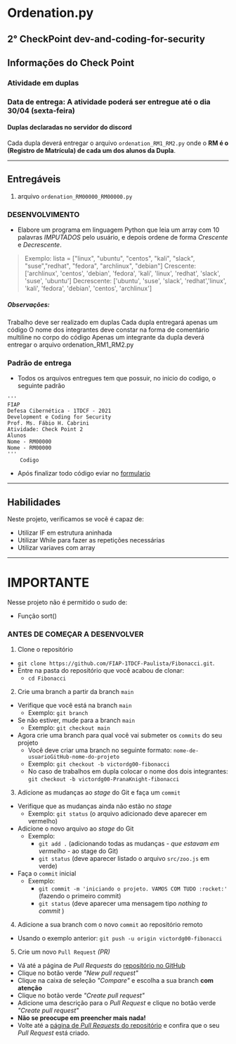 # Ordenation.py
## 2° CheckPoint dev-and-coding-for-security
## Informações do Check Point
### Atividade em duplas
### Data de entrega: A atividade poderá ser entregue até o dia 30/04 (sexta-feira)
#### Duplas declaradas no servidor do discord
Cada dupla deverá entregar o arquivo `ordenation_RM1_RM2.py` onde o **RM é o (Registro de Matrícula) de cada um dos alunos da Dupla**.

---
## Entregáveis
1. arquivo `ordenation_RM00000_RM00000.py`  

### DESENVOLVIMENTO

- Elabore um programa em linguagem Python que leia um array com 10 palavras
*IMPUTADOS* pelo usuário, e depois ordene de forma *Crescente* e *Decrescente*.
> Exemplo: 
> lista  =  ["linux",  "ubuntu",  "centos",  "kali",  "slack",  "suse","redhat", "fedora", "archlinux", "debian"]
> Crescente: ['archlinux',  'centos',  'debian',  'fedora',  'kali',  'linux', 'redhat', 'slack', 'suse', 'ubuntu']
> Decrescente: ['ubuntu',   'suse',   'slack',   'redhat','linux',   'kali', 'fedora', 'debian', 'centos', 'archlinux']
##### Observações:
Trabalho deve ser realizado em duplas
Cada dupla entregará apenas um código
O nome dos integrantes deve constar na forma de comentário multiline no corpo do código
Apenas um integrante da dupla deverá entregar o arquivo ordenation_RM1_RM2.py 


### Padrão de entrega

- Todos os arquivos entregues tem que possuir, no inicio do codigo, o seguinte padrão
``` 
'''
FIAP
Defesa Cibernética - 1TDCF - 2021
Development e Coding for Security
Prof. Ms. Fábio H. Cabrini
Atividade: Check Point 2 
Alunos
Nome - RM00000
Nome - RM00000  
''' 
    Codigo
```
  
- Após finalizar todo código eviar no [formulario](https://forms.gle/Y4PbUo3ycFNBUUuq6) 

---

## Habilidades

Neste projeto, verificamos se você é capaz de:

- Utilizar IF em estrutura aninhada
- Utilizar While para fazer as repetições necessárias
- Utilizar variaves com array

---

# IMPORTANTE

Nesse projeto não é permitido o sudo de:

- Função sort()

### ANTES DE COMEÇAR A DESENVOLVER

1. Clone o repositório
  * `git clone https://github.com/FIAP-1TDCF-Paulista/Fibonacci.git`.
  * Entre na pasta do repositório que você acabou de clonar:
    * `cd Fibonacci`
    
2. Crie uma branch a partir da branch `main`
  * Verifique que você está na branch `main`
    * Exemplo: `git branch`
  * Se não estiver, mude para a branch `main`
    * Exemplo: `git checkout main`
  * Agora crie uma branch para qual você vai submeter os `commits` do seu projeto
    * Você deve criar uma branch no seguinte formato: `nome-de-usuarioGitHub-nome-do-projeto`
    * Exemplo: `git checkout -b victordg00-fibonacci`
    * No caso de trabalhos em dupla colocar o nome dos dois integrantes: `git checkout -b victordg00-PranaKnight-fibonacci`
    
3. Adicione as mudanças ao _stage_ do Git e faça um `commit`
  * Verifique que as mudanças ainda não estão no _stage_
    * Exemplo: `git status` (o arquivo adicionado deve aparecer em vermelho)
  * Adicione o novo arquivo ao _stage_ do Git
      * Exemplo:
        * `git add .` (adicionando todas as mudanças - _que estavam em vermelho_ - ao stage do Git)
        * `git status` (deve aparecer listado o arquivo `src/zoo.js` em verde)
  * Faça o `commit` inicial
      * Exemplo:
        * `git commit -m 'iniciando o projeto. VAMOS COM TUDO :rocket:'` (fazendo o primeiro commit)
        * `git status` (deve aparecer uma mensagem tipo _nothing to commit_ )

4. Adicione a sua branch com o novo `commit` ao repositório remoto
  * Usando o exemplo anterior: `git push -u origin victordg00-fibonacci`

5. Crie um novo `Pull Request` _(PR)_
  * Vá até a página de _Pull Requests_ do [repositório no GitHub](https://github.com/FIAP-1TDCF-Paulista/Fibonacci/pulls)
  * Clique no botão verde _"New pull request"_
  * Clique na caixa de seleção _"Compare"_ e escolha a sua branch **com atenção**
  * Clique no botão verde _"Create pull request"_
  * Adicione uma descrição para o _Pull Request_ e clique no botão verde _"Create pull request"_
  * **Não se preocupe em preencher mais nada!**
  * Volte até a [página de _Pull Requests_ do repositório](https://github.com/FIAP-1TDCF-Paulista/Fibonacci/pulls) e confira que o seu _Pull Request_ está criado.
